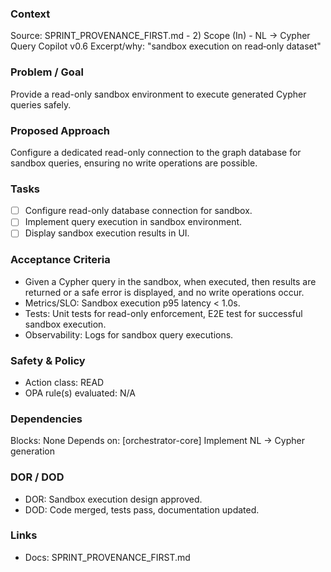 ### Context
Source: SPRINT_PROVENANCE_FIRST.md - 2) Scope (In) - NL → Cypher Query Copilot v0.6
Excerpt/why: "sandbox execution on read‑only dataset"

### Problem / Goal
Provide a read-only sandbox environment to execute generated Cypher queries safely.

### Proposed Approach
Configure a dedicated read-only connection to the graph database for sandbox queries, ensuring no write operations are possible.

### Tasks
- [ ] Configure read-only database connection for sandbox.
- [ ] Implement query execution in sandbox environment.
- [ ] Display sandbox execution results in UI.

### Acceptance Criteria
- Given a Cypher query in the sandbox, when executed, then results are returned or a safe error is displayed, and no write operations occur.
- Metrics/SLO: Sandbox execution p95 latency < 1.0s.
- Tests: Unit tests for read-only enforcement, E2E test for successful sandbox execution.
- Observability: Logs for sandbox query executions.

### Safety & Policy
- Action class: READ
- OPA rule(s) evaluated: N/A

### Dependencies
Blocks: None
Depends on: [orchestrator-core] Implement NL → Cypher generation

### DOR / DOD
- DOR: Sandbox execution design approved.
- DOD: Code merged, tests pass, documentation updated.

### Links
- Docs: SPRINT_PROVENANCE_FIRST.md
